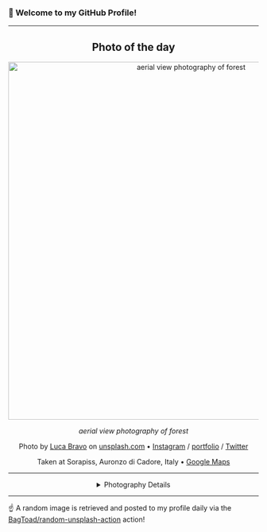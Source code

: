 ### 👋 Welcome to my GitHub Profile!

----
<div align="center">

## Photo of the day
  
  <a href="https://unsplash.com/photos/aerial-view-photography-of-forest-A-fubu9QJxE"><img width="720" src="https://images.unsplash.com/photo-1508144322886-717c284ab392?crop=entropy&cs=tinysrgb&fit=max&fm=jpg&ixid=M3w1OTQ0OTd8MHwxfHJhbmRvbXx8fHx8fHx8fDE3MjUzNDM3MDV8&ixlib=rb-4.0.3&q=80&w=1080" alt="aerial view photography of forest"></a>
  
  <em>aerial view photography of forest</em>
  
  <em></em>

  Photo by [Luca Bravo](https://instagram.com/lucabravo/) on [unsplash.com](https://unsplash.com/) • [Instagram](https://instagram.com/lucabravo) / [portfolio](https://instagram.com/lucabravo/) / [Twitter](https://twitter.com/hz)
  
  Taken at Sorapiss, Auronzo di Cadore, Italy • [Google Maps](https://www.google.com/maps/search/?api=1&query=46.5955065889738,12.2647689260255)
  
  ---
  
<details>
<summary>Photography Details</summary>
  
| Parameter     | Value |
| ------------- | ----- |
| Camera Model  | X-T20 |
| Exposure Time | 1/60 |
| Aperture      | 9.0 |
| Focal Length  | 55.0 |
| ISO           | 500 |
| Location      | Sorapiss, Auronzo di Cadore, Italy (Italy) |
| Coordinates   | Latitude 46.5955065889738, Longitude 12.2647689260255 |

</details>

</div>

----

☝️ A random image is retrieved and posted to my profile daily via the [BagToad/random-unsplash-action](https://github.com/BagToad/random-unsplash-action) action!
